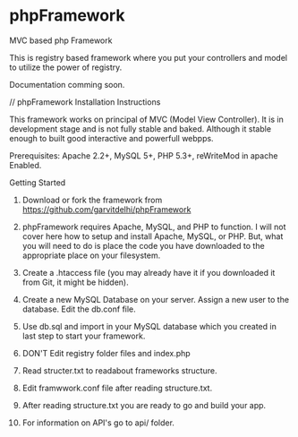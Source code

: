 phpFramework
============

MVC based php Framework

This is registry based framework where you put your controllers and model to utilize the power of registry.

Documentation comming soon.


// phpFramework Installation Instructions

This framework works on principal of MVC (Model View Controller). It is in development stage and is not fully stable and baked.
Although it stable enough to built good interactive and powerfull webpps.

Prerequisites: Apache 2.2+, MySQL 5+, PHP 5.3+, reWriteMod in apache Enabled.

Getting Started 

1. Download or fork the framework from https://github.com/garvitdelhi/phpFramework

2. phpFramework requires Apache, MySQL, and PHP to function. I will not cover here how
	to setup and install Apache, MySQL, or PHP. But, what you will need to do is place the code you
	have downloaded to the appropriate place on your filesystem.

3. Create a .htaccess file (you may already have it if you downloaded it from Git, it might be hidden).

4. Create a new MySQL Database on your server. Assign a new user to the database. Edit
	the db.conf file.

5. Use db.sql and import in your MySQL database which you created in last step to start your framework.

6. DON'T Edit registry folder files and index.php

7. Read structer.txt to readabout frameworks structure.

8. Edit framwwork.conf file after reading structure.txt.

9. After reading structure.txt you are ready to go and build your app.

10. For information on API's go to api/ folder.
